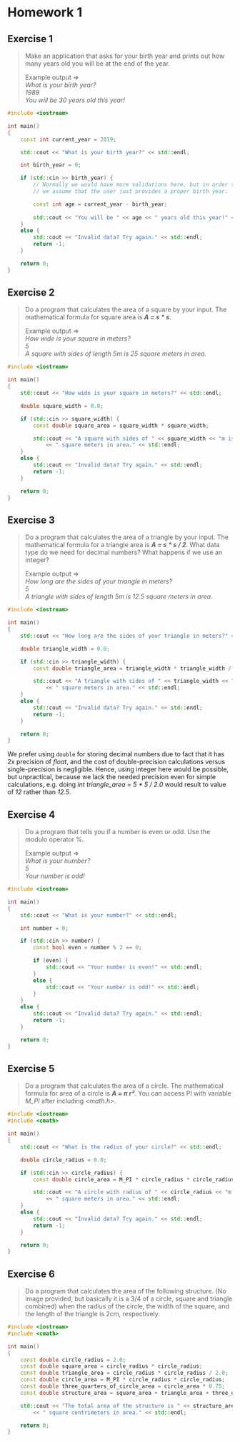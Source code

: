 # Homework 1

## Exercise 1

> Make an application that asks for your birth year and prints out how many years old you will be at the end of the year.
> 
> Example output =>  
> *What is your birth year?*  
> *1989*  
> *You will be 30 years old this year!*

```cpp
#include <iostream>

int main()
{
    const int current_year = 2019;

    std::cout << "What is your birth year?" << std::endl;

    int birth_year = 0;

    if (std::cin >> birth_year) {
        // Normally we would have more validations here, but in order to keep things simple
        // we assume that the user just provides a proper birth year.

        const int age = current_year - birth_year;
        
        std::cout << "You will be " << age << " years old this year!" << std::endl;
    }
    else {
        std::cout << "Invalid data? Try again." << std::endl;
        return -1;
    }

    return 0;
}
```

## Exercise 2

> Do a program that calculates the area of a square by your input. The mathematical formula for square area is **_A = s * s_**.
> 
> Example output =>  
> *How wide is your square in meters?*  
> *5*  
> *A square with sides of length 5m is 25 square meters in area.*

```cpp
#include <iostream>

int main()
{
    std::cout << "How wide is your square in meters?" << std::endl;

    double square_width = 0.0;

    if (std::cin >> square_width) {
        const double square_area = square_width * square_width;

        std::cout << "A square with sides of " << square_width << "m is " << square_area
            << " square meters in area." << std::endl;
    }
    else {
        std::cout << "Invalid data? Try again." << std::endl;
        return -1;
    }

    return 0;
}
```

## Exercise 3

> Do a program that calculates the area of a triangle by your input. The mathematical formula for a triangle area is **_A = s * s / 2_**. What data type do we need for decimal numbers? What happens if we use an integer?
> 
> Example output =>  
> *How long are the sides of your triangle in meters?*  
> *5*  
> *A triangle with sides of length 5m is 12.5 square meters in area.*

```cpp
#include <iostream>

int main()
{
    std::cout << "How long are the sides of your triangle in meters?" << std::endl;

    double triangle_width = 0.0;

    if (std::cin >> triangle_width) {
        const double triangle_area = triangle_width * triangle_width / 2.0;

        std::cout << "A triangle with sides of " << triangle_width << "m is " << triangle_area
            << " square meters in area." << std::endl;
    }
    else {
        std::cout << "Invalid data? Try again." << std::endl;
        return -1;
    }

    return 0;
}
```

We prefer using `double` for storing decimal numbers due to fact that it has 2x precision of *float*, and the cost of double-precision calculations versus single-precision is negligible. Hence, using integer here would be possible, but unpractical, because we lack the needed precision even for simple calculations, e.g. doing *int triangle_area = 5 * 5 / 2.0* would result to value of *12* rather than *12.5*.

## Exercise 4

> Do a program that tells you if a number is even or odd. Use the modulo operator %.
> 
> Example output =>  
> *What is your number?*  
> *5*  
> *Your number is odd!*

```cpp
#include <iostream>

int main()
{
    std::cout << "What is your number?" << std::endl;

    int number = 0;

    if (std::cin >> number) {
        const bool even = number % 2 == 0;

        if (even) {
            std::cout << "Your number is even!" << std::endl;
        }
        else {
            std::cout << "Your number is odd!" << std::endl;
        }
    }
    else {
        std::cout << "Invalid data? Try again." << std::endl;
        return -1;
    }

    return 0;
}
```

## Exercise 5

> Do a program that calculates the area of a circle. The mathematical formula for area of a circle is **_A = π r²_**. You can access PI with variable *M_PI* after including *<math.h>*.

```cpp
#include <iostream>
#include <cmath>

int main()
{
    std::cout << "What is the radius of your circle?" << std::endl;

    double circle_radius = 0.0;

    if (std::cin >> circle_radius) {
        const double circle_area = M_PI * circle_radius * circle_radius;

        std::cout << "A circle with radius of " << circle_radius << "m is " << circle_area
            << " square meters in area." << std::endl;
    }
    else {
        std::cout << "Invalid data? Try again." << std::endl;
        return -1;
    }

    return 0;
}
```

## Exercise 6

> Do a program that calculates the area of the following structure. (No image provided, but basically it is a 3/4 of a circle, square and triangle combined) when the radius of the circle, the width of the square, and the length of the triangle is 2cm, respectively.

```cpp
#include <iostream>
#include <cmath>

int main()
{
    const double circle_radius = 2.0;
    const double square_area = circle_radius * circle_radius;
    const double triangle_area = circle_radius * circle_radius / 2.0;
    const double circle_area = M_PI * circle_radius * circle_radius;
    const double three_quarters_of_circle_area = circle_area * 0.75;
    const double structure_area = square_area + triangle_area + three_quarters_of_circle_area;

    std::cout << "The total area of the structure is " << structure_area 
        << " square centrimeters in area." << std::endl;

    return 0;
}
```
